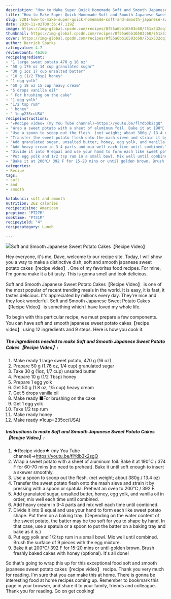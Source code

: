 ```yaml
---
description: "How to Make Super Quick Homemade Soft and Smooth Japanese Sweet Potato Cakes【Recipe Video】"
title: "How to Make Super Quick Homemade Soft and Smooth Japanese Sweet Potato Cakes【Recipe Video】"
slug: 2201-how-to-make-super-quick-homemade-soft-and-smooth-japanese-sweet-potato-cakesrecipe-video
date: 2020-11-02T00:36:47.119Z
image: https://img-global.cpcdn.com/recipes/0f55a6bb16503c60/751x532cq70/soft-and-smooth-japanese-sweet-potato-cakesrecipe-video-recipe-main-photo.jpg
thumbnail: https://img-global.cpcdn.com/recipes/0f55a6bb16503c60/751x532cq70/soft-and-smooth-japanese-sweet-potato-cakesrecipe-video-recipe-main-photo.jpg
cover: https://img-global.cpcdn.com/recipes/0f55a6bb16503c60/751x532cq70/soft-and-smooth-japanese-sweet-potato-cakesrecipe-video-recipe-main-photo.jpg
author: Derrick Sparks
ratingvalue: 4.7
reviewcount: 46366
recipeingredient:
- "1 large sweet potato 470 g 16 oz"
- "50 g 176 oz 14 cup granulated sugar"
- "30 g 1oz 17 cup unsalted butter"
- "10 g (1/2 Tbsp) honey"
- "1 egg yolk"
- "50 g 18 oz 15 cup heavy cream"
- "5 drops vanilla oil"
- " For brushing on the cake"
- "1 egg yolk"
- "1/2 tsp rum"
- " honey"
- " 1cup235ccUSA"
recipeinstructions:
- "★Recipe video★ (my You Tube channel)→https://youtu.be/flYdb3k2sgQ"
- "Wrap a sweet potato with a sheet of aluminum foil. Bake it at 190℃ / 374 F for 60-70 mins (no need to preheat). Bake it until soft enough to insert a skewer smoothly."
- "Use a spoon to scoop out the flesh. (net weight; about 380g / 13.4 oz)"
- "Transfer the sweet potato flesh onto the mash sieve and strain it by pressing with a spoon or spatula. Preheat an oven to 200℃ / 392 F."
- "Add granulated sugar, unsalted butter, honey, egg yolk, and vanilla oil in order, mix well each time until combined."
- "Add heavy cream in 3-4 parts and mix well each time until combined."
- "Divide it into 9 equal and use your hand to form each like sweet potato shape. Put them on a baking tray. (Depending on the water content of the sweet potato, the batter may be too soft for you to shape by hand. In that case, use a spatula or a spoon to put the batter on a baking tray and bake as it is.)"
- "Put egg yolk and 1/2 tsp rum in a small bowl. Mix well until combined. Brush the surface of 9 pieces with the egg mixture."
- "Bake it at 200℃/ 392 F for 15-20 mins or until golden brown. Brush freshly baked cakes with honey (optional). It&#39;s all done!"
categories:
- Recipe
tags:
- soft
- and
- smooth

katakunci: soft and smooth 
nutrition: 262 calories
recipecuisine: American
preptime: "PT27M"
cooktime: "PT31M"
recipeyield: "4"
recipecategory: Lunch

---
```



![Soft and Smooth Japanese Sweet Potato Cakes【Recipe Video】](https://img-global.cpcdn.com/recipes/0f55a6bb16503c60/751x532cq70/soft-and-smooth-japanese-sweet-potato-cakesrecipe-video-recipe-main-photo.jpg)

Hey everyone, it's me, Dave, welcome to our recipe site. Today, I will show you a way to make a distinctive dish, soft and smooth japanese sweet potato cakes【recipe video】. One of my favorites food recipes. For mine, I'm gonna make it a bit tasty. This is gonna smell and look delicious.



Soft and Smooth Japanese Sweet Potato Cakes【Recipe Video】 is one of the most popular of recent trending meals in the world. It is easy, it is fast, it tastes delicious. It's appreciated by millions every day. They're nice and they look wonderful. Soft and Smooth Japanese Sweet Potato Cakes【Recipe Video】 is something which I have loved my whole life.


To begin with this particular recipe, we must prepare a few components. You can have soft and smooth japanese sweet potato cakes【recipe video】 using 12 ingredients and 9 steps. Here is how you cook it.

<!--inarticleads1-->

##### The ingredients needed to make Soft and Smooth Japanese Sweet Potato Cakes【Recipe Video】:

1. Make ready 1 large sweet potato, 470 g (16 oz)
1. Prepare 50 g (1.76 oz, 1/4 cup) granulated sugar
1. Take 30 g (1oz, 1/7 cup) unsalted butter
1. Prepare 10 g (1/2 Tbsp) honey
1. Prepare 1 egg yolk
1. Get 50 g (1.8 oz, 1/5 cup) heavy cream
1. Get 5 drops vanilla oil
1. Make ready  ■For brushing on the cake
1. Get 1 egg yolk
1. Take 1/2 tsp rum
1. Make ready  honey
1. Make ready  ※1cup=235cc(USA)




<!--inarticleads2-->

##### Instructions to make Soft and Smooth Japanese Sweet Potato Cakes【Recipe Video】:

1. ★Recipe video★ (my You Tube channel)→https://youtu.be/flYdb3k2sgQ
1. Wrap a sweet potato with a sheet of aluminum foil. Bake it at 190℃ / 374 F for 60-70 mins (no need to preheat). Bake it until soft enough to insert a skewer smoothly.
1. Use a spoon to scoop out the flesh. (net weight; about 380g / 13.4 oz)
1. Transfer the sweet potato flesh onto the mash sieve and strain it by pressing with a spoon or spatula. Preheat an oven to 200℃ / 392 F.
1. Add granulated sugar, unsalted butter, honey, egg yolk, and vanilla oil in order, mix well each time until combined.
1. Add heavy cream in 3-4 parts and mix well each time until combined.
1. Divide it into 9 equal and use your hand to form each like sweet potato shape. Put them on a baking tray. (Depending on the water content of the sweet potato, the batter may be too soft for you to shape by hand. In that case, use a spatula or a spoon to put the batter on a baking tray and bake as it is.)
1. Put egg yolk and 1/2 tsp rum in a small bowl. Mix well until combined. Brush the surface of 9 pieces with the egg mixture.
1. Bake it at 200℃/ 392 F for 15-20 mins or until golden brown. Brush freshly baked cakes with honey (optional). It&#39;s all done!




So that's going to wrap this up for this exceptional food soft and smooth japanese sweet potato cakes【recipe video】 recipe. Thank you very much for reading. I'm sure that you can make this at home. There is gonna be interesting food at home recipes coming up. Remember to bookmark this page in your browser, and share it to your family, friends and colleague. Thank you for reading. Go on get cooking!
